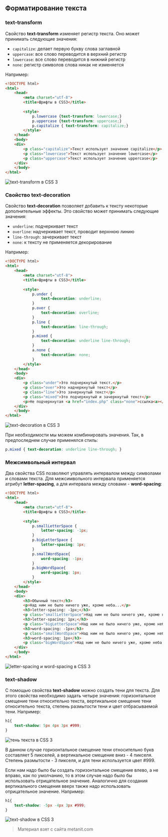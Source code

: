 ## Форматирование текста

### text-transform

Свойство **text-transform** изменяет регистр текста. Оно может принимать следующие значения:
- `capitalize`: делает первую букву слова заглавной
- `uppercase`: все слово переводится в верхний регистр
- `lowercase`: все слово переводится в нижний регистр
- `none`: регистр символов слова никак не изменяется

Например:

```html
<!DOCTYPE html>
<html>
    <head>
        <meta charset="utf-8">
        <title>Шрифты в CSS3</title>
        
        <style>
            p.lowercase {text-transform: lowercase;}
            p.uppercase {text-transform: uppercase;}
            p.capitalize { text-transform: capitalize;}
        </style>
    </head>
    <body>
    <div>
        <p class="capitalize">Текст использует значение capitalize</p>
        <p class="lowercase">Текст использует значение lowercase</p>
        <p class="uppercase">Текст использует значение uppercase</p>
    </div>
    </body>
</html>
```

![text-transform в CSS 3](https://metanit.com/web/html5/pics/4.27.png)

### Свойство text-decoration

Свойство **text-decoration** позволяет добавить к тексту некоторые дополнительные эффекты. Это свойство может принимать следующие значения:
- `underline`: подчеркивает текст
- `overline`: надчеркивает текст, проводит верхнюю линию
- `line-through`: зачеркивает текст
- `none`: к тексту не применяется декорирование

Например:

```html
<!DOCTYPE html>
<html>
    <head>
        <meta charset="utf-8">
        <title>Шрифты в CSS3</title>
        
        <style>
            p.under {
                text-decoration: underline;
            }
            p.over {
                text-decoration: overline;
            }
            p.line {
                text-decoration: line-through;
            }
            p.mixed {
                text-decoration: underline line-through;
            }
            a.none {
                text-decoration: none;
            }
        </style>
    </head>
    <body>
    <div>
        <p class="under">Это подчеркнутый текст.</p>
        <p class="over">Это надчеркнутый текст</p>
        <p class="line">Это зачеркнутый текст</p>
        <p class="mixed">Это подчеркнутый и зачеркнутый текст</p>
        <p>Не подчеркнутая <a href="index.php" class="none">ссылка<a></p>
    </div>
    </body>
</html>
```

![text-decoration в CSS 3](https://metanit.com/web/html5/pics/4.28.png)

При необходимости мы можем комбинировать значения. Так, в предпоследнем случае применялся стиль:

```css
p.mixed { text-decoration: underline line-through; }
```

### Межсимвольный интервал

Два свойства CSS позволяют управлять интервалом между символами и словами текста. Для межсимвольного интервала применяется атрибут **letter-spacing**, а для интервала между словами - **word-spacing**:

```html
<!DOCTYPE html>
<html>
    <head>
        <meta charset="utf-8">
        <title>Шрифты в CSS3</title>
        
        <style>
            p.smallLetterSpace {
                letter-spacing: -1px;
            }
            p.bigLetterSpace {
                letter-spacing: 1px;
            }
            p.smallWordSpace{
                word-spacing: -1px;
            }
            p.bigWordSpace{
                word-spacing: 1px;
            }
        </style>
    </head>
    <body>
    <div>
        <h3>Обычный текст</h3>
        <p>Над ним не было ничего уже, кроме неба...</p>
        <h3>letter-spacing: -1px;</h3>
        <p class="smallLetterSpace">Над ним не было ничего уже, кроме неба...</p>
        <h3>letter-spacing: 1px;</h3>
        <p class="bigLetterSpace">Над ним не было ничего уже, кроме неба...</p>
        <h3>word-spacing: -1px</h3>
        <p class="smallWordSpace">Над ним не было ничего уже, кроме неба...</p>
        <h3>word-spacing: 1px</h3>
        <p class="bigWordSpace">Над ним не было ничего уже, кроме неба...</p>
    </div>
    </body>
</html>
```

![letter-spacing и word-spacing в CSS 3](https://metanit.com/web/html5/pics/4.29.png)

### text-shadow

С помощью свойства **text-shadow** можно создать тени для текста. Для этого свойства необходимо задать четыре значения: горизонтальное смещение тени относительно текста, вертикальное смещение тени относительно текста, степень размытости тени и цвет отбрасываемой тени. Например:

```css
h1{
    text-shadow: 5px 4px 3px #999;
}
```

![тень текста в CSS 3](https://metanit.com/web/html5/pics/4.30.png)

В данном случае горизонтальное смещение тени относительно букв составляет 5 пикселей, а вертикальное смещение вниз - 4 пикселя. Степень размытости - 3 пикселя, и для тени используется цвет #999.

Если нам надо было бы создать горизонтальное смещение влево, а не вправо, как по умолчанию, то в этом случае надо было бы использовать отрицательное значение. Аналогично для создания вертикального смещения вверх также надо использовать отрицательное значение. Например:

```css
h1{
    text-shadow: -5px -4px 3px #999;
}
```

![text-shadow в CSS 3](https://metanit.com/web/html5/pics/4.31.png)


> Материал взят с сайта metanit.com